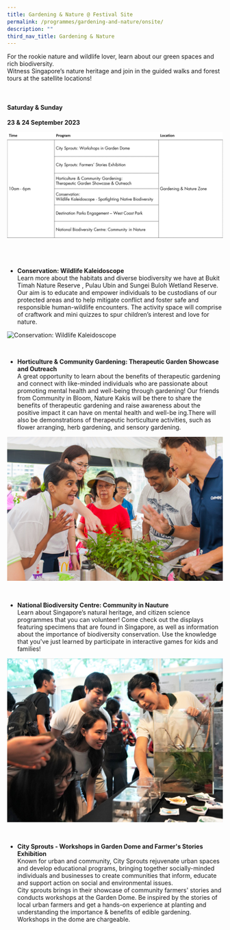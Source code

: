 ```yaml
---
title: Gardening & Nature @ Festival Site
permalink: /programmes/gardening-and-nature/onsite/
description: ""
third_nav_title: Gardening & Nature
---
```

For the rookie nature and wildlife lover, learn about our green spaces and rich biodiversity. <br>
Witness Singapore’s nature heritage and join in the guided walks and forest tours at the satellite locations! 

<br>

#### Saturday &amp; Sunday <br>
**23 &amp; 24 September 2023**


![Gardening &amp; Nature Onsite](/images/6_1%20g&amp;n.jpg)


<br>
<br>

* **Conservation: Wildlife Kaleidoscope**  
Learn more about the habitats and diverse biodiversity we have at Bukit Timah Nature Reserve , Pulau Ubin and Sungei Buloh Wetland Reserve. Our aim is to educate and empower individuals to be custodians of our protected areas and to help mitigate conflict and foster safe and responsible human-wildlife encounters. The activity space will comprise of craftwork and mini quizzes to spur children’s interest and love for nature.

![Conservation: Wildlife Kaleidoscope](/images/nature%201.jpg)

<br>

* **Horticulture &amp; Community Gardening: Therapeutic Garden Showcase and Outreach**  
A great opportunity to learn about the benefits of therapeutic gardening and connect with like-minded individuals who are passionate about promoting mental health and well-being through gardening! Our friends from Community in Bloom, Nature Kakis will be there to share the benefits of therapeutic gardening and raise awareness about the positive impact it can have on mental health and well-be ing.There will also be demonstrations of therapeutic horticulture activities, such as flower arranging, herb gardening, and sensory gardening.

![Community Gardening](/images/community%20gardening.jpg)

<br>

* **National Biodiversity Centre: Community in Nauture**  
Learn about Singapore’s natural heritage, and citizen science programmes that you can volunteer! Come check out the displays featuring specimens that are found in Singapore, as well as information about the importance of biodiversity conservation. Use the knowledge that you've just learned by participate in interactive games for kids and families!

![National Biodiversity Centre - Community in Nature](/images/nature%20-%20wildlife%20kaleidoscope%20(biodiversity).JPG)

<br>

* **City Sprouts - Workshops in Garden Dome and Farmer's Stories Exhibition**  
Known for urban and community, City Sprouts rejuvenate urban spaces and develop educational programs, bringing together socially-minded individuals and businesses to create communities that inform, educate and support action on social and environmental issues. <br> City sprouts brings in their showcase of community farmers' stories and conducts workshops at the Garden Dome. Be inspired by the stories of local urban farmers and get a hands-on experience at planting and understanding the importance &amp; benefits of edible gardening. Workshops in the dome are chargeable.